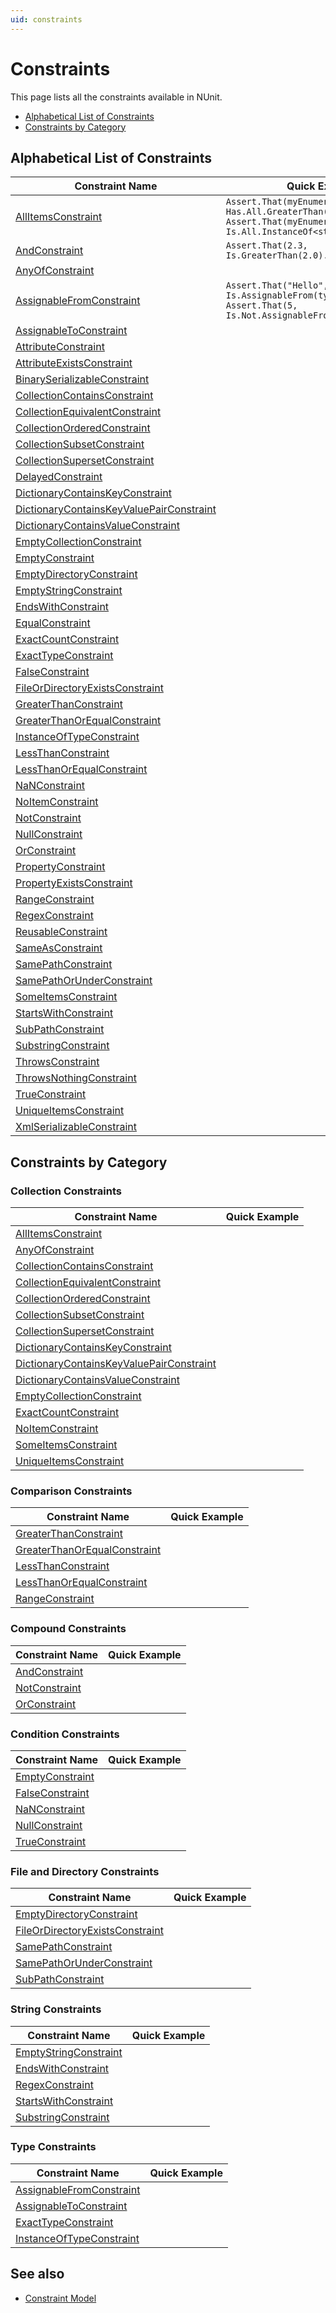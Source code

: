 ```yaml
---
uid: constraints
---
```


# Constraints

<!-- markdownlint-disable MD033 -->

This page lists all the constraints available in NUnit.

* [Alphabetical List of Constraints](#alphabetical-list-of-constraints)
* [Constraints by Category](#constraints-by-category)

## Alphabetical List of Constraints

| Constraint Name                       | Quick Example |
| ------------------------------------- | ------------- |
| [AllItemsConstraint](AllItemsConstraint.md)               | `Assert.That(myEnumerable, Has.All.GreaterThan(32))`<br/>`Assert.That(myEnumerable, Is.All.InstanceOf<string>()` |
| [AndConstraint](AndConstraint.md)                    | `Assert.That(2.3, Is.GreaterThan(2.0).And.LessThan(3.0))` |
| [AnyOfConstraint](AnyOfConstraint.md)                  | |
| [AssignableFromConstraint](AssignableFromConstraint.md)         | `Assert.That("Hello", Is.AssignableFrom(typeof(string)));`<br/>`Assert.That(5, Is.Not.AssignableFrom<string>());` |
| [AssignableToConstraint](AssignableToConstraint.md)           | |
| [AttributeConstraint](AttributeConstraint.md)              | |
| [AttributeExistsConstraint](AttributeExistsConstraint.md)        | |
| [BinarySerializableConstraint](BinarySerializableConstraint.md)     | |
| [CollectionContainsConstraint](CollectionContainsConstraint.md)     | |
| [CollectionEquivalentConstraint](CollectionEquivalentConstraint.md)   | |
| [CollectionOrderedConstraint](CollectionOrderedConstraint.md)      | |
| [CollectionSubsetConstraint](CollectionSubsetConstraint.md)       | |
| [CollectionSupersetConstraint](CollectionSupersetConstraint.md)     | |
| [DelayedConstraint](DelayedConstraint.md)                | |
| [DictionaryContainsKeyConstraint](DictionaryContainsKeyConstraint.md)  | |
| [DictionaryContainsKeyValuePairConstraint](DictionaryContainsKeyValuePairConstraint.md)  | |
| [DictionaryContainsValueConstraint](DictionaryContainsValueConstraint.md)| |
| [EmptyCollectionConstraint](EmptyCollectionConstraint.md)        | |
| [EmptyConstraint](EmptyConstraint.md)                  | |
| [EmptyDirectoryConstraint](EmptyDirectoryConstraint.md)         | |
| [EmptyStringConstraint](EmptyStringConstraint.md)            | |
| [EndsWithConstraint](EndsWithConstraint.md)               | |
| [EqualConstraint](EqualConstraint.md)                  | |
| [ExactCountConstraint](ExactCountConstraint.md)             | |
| [ExactTypeConstraint](ExactTypeConstraint.md)              | |
| [FalseConstraint](FalseConstraint.md)                  | |
| [FileOrDirectoryExistsConstraint](FileOrDirectoryExistsConstraint.md)  | |
| [GreaterThanConstraint](GreaterThanConstraint.md)            | |
| [GreaterThanOrEqualConstraint](GreaterThanOrEqualConstraint.md)     | |
| [InstanceOfTypeConstraint](InstanceOfTypeConstraint.md)         | |
| [LessThanConstraint](LessThanConstraint.md)               | |
| [LessThanOrEqualConstraint](LessThanOrEqualConstraint.md)        | |
| [NaNConstraint](NaNConstraint.md)                    | |
| [NoItemConstraint](NoItemConstraint.md)                 | |
| [NotConstraint](NotConstraint.md)                    | |
| [NullConstraint](NullConstraint.md)                   | |
| [OrConstraint](OrConstraint.md)                     | |
| [PropertyConstraint](PropertyConstraint.md)               | |
| [PropertyExistsConstraint](PropertyExistsConstraint.md)         | |
| [RangeConstraint](RangeConstraint.md)                  | |
| [RegexConstraint](RegexConstraint.md)                  | |
| [ReusableConstraint](ReusableConstraint.md)               | |
| [SameAsConstraint](SameAsConstraint.md)                 | |
| [SamePathConstraint](SamePathConstraint.md)               | |
| [SamePathOrUnderConstraint](SamePathOrUnderConstraint.md)        | |
| [SomeItemsConstraint](SomeItemsConstraint.md)              | |
| [StartsWithConstraint](StartsWithConstraint.md)             | |
| [SubPathConstraint](SubPathConstraint.md)                | |
| [SubstringConstraint](SubstringConstraint.md)              | |
| [ThrowsConstraint](ThrowsConstraint.md)                 | |
| [ThrowsNothingConstraint](ThrowsNothingConstraint.md)          | |
| [TrueConstraint](TrueConstraint.md)                   | |
| [UniqueItemsConstraint](UniqueItemsConstraint.md)            | |
| [XmlSerializableConstraint](XmlSerializableConstraint.md)        | |

## Constraints by Category

### Collection Constraints

| Constraint Name                      | Quick Example |
| -------------------------------------| ------------- |
| [AllItemsConstraint](AllItemsConstraint.md)               | |
| [AnyOfConstraint](AnyOfConstraint.md)                  | |
| [CollectionContainsConstraint](CollectionContainsConstraint.md)     | |
| [CollectionEquivalentConstraint](CollectionEquivalentConstraint.md)   | |
| [CollectionOrderedConstraint](CollectionOrderedConstraint.md)      | |
| [CollectionSubsetConstraint](CollectionSubsetConstraint.md)       | |
| [CollectionSupersetConstraint](CollectionSupersetConstraint.md)     | |
| [DictionaryContainsKeyConstraint](DictionaryContainsKeyConstraint.md)  | |
| [DictionaryContainsKeyValuePairConstraint](DictionaryContainsKeyValuePairConstraint.md)  | |
| [DictionaryContainsValueConstraint](DictionaryContainsValueConstraint.md)| |
| [EmptyCollectionConstraint](EmptyCollectionConstraint.md)        | |
| [ExactCountConstraint](ExactCountConstraint.md)             | |
| [NoItemConstraint](NoItemConstraint.md)                 | |
| [SomeItemsConstraint](SomeItemsConstraint.md)              | |
| [UniqueItemsConstraint](UniqueItemsConstraint.md)            | |

### Comparison Constraints

| Constraint Name                      | Quick Example |
| -------------------------------------| ------------- |
| [GreaterThanConstraint](GreaterThanConstraint.md)            | |
| [GreaterThanOrEqualConstraint](GreaterThanOrEqualConstraint.md)     | |
| [LessThanConstraint](LessThanConstraint.md)               | |
| [LessThanOrEqualConstraint](LessThanOrEqualConstraint.md)        | |
| [RangeConstraint](RangeConstraint.md)                  | |

### Compound Constraints

| Constraint Name                      | Quick Example |
| -------------------------------------| ------------- |
| [AndConstraint](AndConstraint.md)                    | |
| [NotConstraint](NotConstraint.md)                    | |
| [OrConstraint](OrConstraint.md)                     | |

### Condition Constraints

| Constraint Name                      | Quick Example |
| -------------------------------------| ------------- |
| [EmptyConstraint](EmptyConstraint.md)                  | |
| [FalseConstraint](FalseConstraint.md)                  | |
| [NaNConstraint](NaNConstraint.md)                    | |
| [NullConstraint](NullConstraint.md)                   | |
| [TrueConstraint](TrueConstraint.md)                   | |

### File and Directory Constraints

| Constraint Name                      | Quick Example |
| -------------------------------------| ------------- |
| [EmptyDirectoryConstraint](EmptyDirectoryConstraint.md)         | |
| [FileOrDirectoryExistsConstraint](FileOrDirectoryExistsConstraint.md)  | |
| [SamePathConstraint](SamePathConstraint.md)               | |
| [SamePathOrUnderConstraint](SamePathOrUnderConstraint.md)        | |
| [SubPathConstraint](SubPathConstraint.md)                | |

### String Constraints

| Constraint Name                      | Quick Example |
| -------------------------------------| ------------- |
| [EmptyStringConstraint](EmptyStringConstraint.md)            | |
| [EndsWithConstraint](EndsWithConstraint.md)               | |
| [RegexConstraint](RegexConstraint.md)                  | |
| [StartsWithConstraint](StartsWithConstraint.md)             | |
| [SubstringConstraint](SubstringConstraint.md)              | |

### Type Constraints

| Constraint Name                      | Quick Example |
| -------------------------------------| ------------- |
| [AssignableFromConstraint](AssignableFromConstraint.md)         | |
| [AssignableToConstraint](AssignableToConstraint.md)           | |
| [ExactTypeConstraint](ExactTypeConstraint.md)              | |
| [InstanceOfTypeConstraint](InstanceOfTypeConstraint.md)         | |

## See also

* [Constraint Model](xref:constraintmodel)
